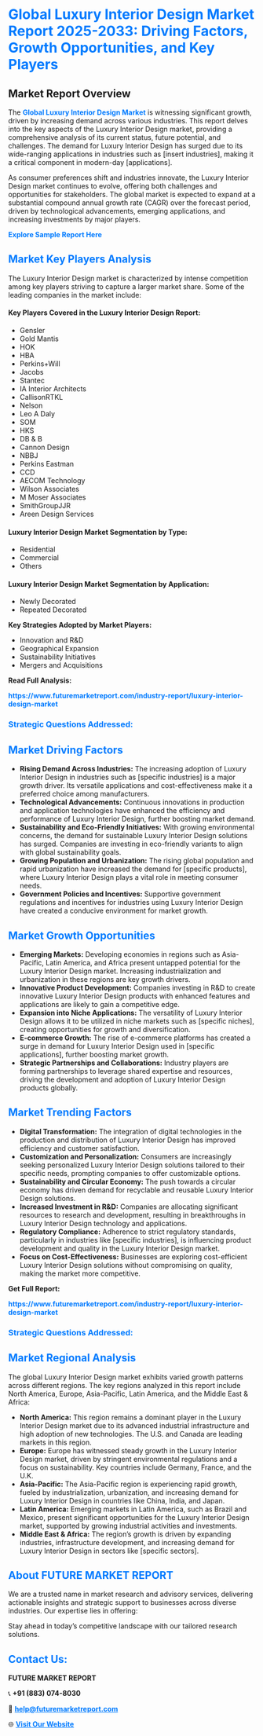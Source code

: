 <h1 style="color: #007BFF;">Global Luxury Interior Design Market Report 2025-2033: Driving Factors, Growth Opportunities, and Key Players</h1>

<section id="overview">
<h2>Market Report Overview</h2>
<p>The <a href="https://www.futuremarketreport.com/industry-report/luxury-interior-design-market" style="color: #007BFF; text-decoration: none;"><strong>Global Luxury Interior Design Market</strong></a> is witnessing significant growth, driven by increasing demand across various industries. This report delves into the key aspects of the Luxury Interior Design market, providing a comprehensive analysis of its current status, future potential, and challenges. The demand for Luxury Interior Design has surged due to its wide-ranging applications in industries such as [insert industries], making it a critical component in modern-day [applications].</p>
<p>As consumer preferences shift and industries innovate, the Luxury Interior Design market continues to evolve, offering both challenges and opportunities for stakeholders. The global market is expected to expand at a substantial compound annual growth rate (CAGR) over the forecast period, driven by technological advancements, emerging applications, and increasing investments by major players.</p>
</section>

<section id="overview">
<p><a href="https://www.futuremarketreport.com/request-sample/reportId=26993" style="color: #007BFF; text-decoration: none;"><strong>Explore Sample Report Here</strong></a></p>
</section>

<section id="key-players">
<h2 style="color: #007BFF;">Market Key Players Analysis</h2>
<p>The Luxury Interior Design market is characterized by intense competition among key players striving to capture a larger market share. Some of the leading companies in the market include:</p>
<h4>Key Players Covered in the Luxury Interior Design Report:</h4>
<ul><li>Gensler</li><li>Gold Mantis</li><li>HOK</li><li>HBA</li><li>Perkins+Will</li><li>Jacobs</li><li>Stantec</li><li>IA Interior Architects</li><li>CallisonRTKL</li><li>Nelson</li><li>Leo A Daly</li><li>SOM</li><li>HKS</li><li>DB &amp; B</li><li>Cannon Design</li><li>NBBJ</li><li>Perkins Eastman</li><li>CCD</li><li>AECOM Technology</li><li>Wilson Associates</li><li>M Moser Associates</li><li>SmithGroupJJR</li><li>Areen Design Services</li></ul>
<h4>Luxury Interior Design Market Segmentation by Type:</h4>
<ul><li>Residential</li><li>Commercial</li><li>Others</li></ul>

<h4>Luxury Interior Design Market Segmentation by Application:</h4>
<ul><li>Newly Decorated</li><li>Repeated Decorated</li></ul>
<p><strong>Key Strategies Adopted by Market Players:</strong></p>
<ul>
<li>Innovation and R&D</li>
<li>Geographical Expansion</li>
<li>Sustainability Initiatives</li>
<li>Mergers and Acquisitions</li>
</ul>
</section>

<section>
<p><strong>Read Full Analysis: </strong></p><a href="https://www.futuremarketreport.com/industry-report/luxury-interior-design-market" style="color: #007BFF; text-decoration: none;"><strong>https://www.futuremarketreport.com/industry-report/luxury-interior-design-market</strong></a>
<h3 style="color: #007BFF;">Strategic Questions Addressed:</h3>
</section>

<section id="driving-factors">
<h2 style="color: #007BFF;">Market Driving Factors</h2>
<ul>
<li><strong>Rising Demand Across Industries:</strong> The increasing adoption of Luxury Interior Design in industries such as [specific industries] is a major growth driver. Its versatile applications and cost-effectiveness make it a preferred choice among manufacturers.</li>
<li><strong>Technological Advancements:</strong> Continuous innovations in production and application technologies have enhanced the efficiency and performance of Luxury Interior Design, further boosting market demand.</li>
<li><strong>Sustainability and Eco-Friendly Initiatives:</strong> With growing environmental concerns, the demand for sustainable Luxury Interior Design solutions has surged. Companies are investing in eco-friendly variants to align with global sustainability goals.</li>
<li><strong>Growing Population and Urbanization:</strong> The rising global population and rapid urbanization have increased the demand for [specific products], where Luxury Interior Design plays a vital role in meeting consumer needs.</li>
<li><strong>Government Policies and Incentives:</strong> Supportive government regulations and incentives for industries using Luxury Interior Design have created a conducive environment for market growth.</li>
</ul>
</section>

<section id="growth-opportunities">
<h2 style="color: #007BFF;">Market Growth Opportunities</h2>
<ul>
<li><strong>Emerging Markets:</strong> Developing economies in regions such as Asia-Pacific, Latin America, and Africa present untapped potential for the Luxury Interior Design market. Increasing industrialization and urbanization in these regions are key growth drivers.</li>
<li><strong>Innovative Product Development:</strong> Companies investing in R&D to create innovative Luxury Interior Design products with enhanced features and applications are likely to gain a competitive edge.</li>
<li><strong>Expansion into Niche Applications:</strong> The versatility of Luxury Interior Design allows it to be utilized in niche markets such as [specific niches], creating opportunities for growth and diversification.</li>
<li><strong>E-commerce Growth:</strong> The rise of e-commerce platforms has created a surge in demand for Luxury Interior Design used in [specific applications], further boosting market growth.</li>
<li><strong>Strategic Partnerships and Collaborations:</strong> Industry players are forming partnerships to leverage shared expertise and resources, driving the development and adoption of Luxury Interior Design products globally.</li>
</ul>
</section>

<section id="trending-factors">
<h2 style="color: #007BFF;">Market Trending Factors</h2>
<ul>
<li><strong>Digital Transformation:</strong> The integration of digital technologies in the production and distribution of Luxury Interior Design has improved efficiency and customer satisfaction.</li>
<li><strong>Customization and Personalization:</strong> Consumers are increasingly seeking personalized Luxury Interior Design solutions tailored to their specific needs, prompting companies to offer customizable options.</li>
<li><strong>Sustainability and Circular Economy:</strong> The push towards a circular economy has driven demand for recyclable and reusable Luxury Interior Design solutions.</li>
<li><strong>Increased Investment in R&D:</strong> Companies are allocating significant resources to research and development, resulting in breakthroughs in Luxury Interior Design technology and applications.</li>
<li><strong>Regulatory Compliance:</strong> Adherence to strict regulatory standards, particularly in industries like [specific industries], is influencing product development and quality in the Luxury Interior Design market.</li>
<li><strong>Focus on Cost-Effectiveness:</strong> Businesses are exploring cost-efficient Luxury Interior Design solutions without compromising on quality, making the market more competitive.</li>
</ul>
</section>

<section>
<p><strong>Get Full Report: </strong></p><a href="https://www.futuremarketreport.com/industry-report/luxury-interior-design-market" style="color: #007BFF; text-decoration: none;"><strong>https://www.futuremarketreport.com/industry-report/luxury-interior-design-market</strong></a>
<h3 style="color: #007BFF;">Strategic Questions Addressed:</h3>
</section>


<section id="regional-analysis">
<h2 style="color: #007BFF;">Market Regional Analysis</h2>
<p>The global Luxury Interior Design market exhibits varied growth patterns across different regions. The key regions analyzed in this report include North America, Europe, Asia-Pacific, Latin America, and the Middle East & Africa:</p>
<ul>
<li><strong>North America:</strong> This region remains a dominant player in the Luxury Interior Design market due to its advanced industrial infrastructure and high adoption of new technologies. The U.S. and Canada are leading markets in this region.</li>
<li><strong>Europe:</strong> Europe has witnessed steady growth in the Luxury Interior Design market, driven by stringent environmental regulations and a focus on sustainability. Key countries include Germany, France, and the U.K.</li>
<li><strong>Asia-Pacific:</strong> The Asia-Pacific region is experiencing rapid growth, fueled by industrialization, urbanization, and increasing demand for Luxury Interior Design in countries like China, India, and Japan.</li>
<li><strong>Latin America:</strong> Emerging markets in Latin America, such as Brazil and Mexico, present significant opportunities for the Luxury Interior Design market, supported by growing industrial activities and investments.</li>
<li><strong>Middle East & Africa:</strong> The region’s growth is driven by expanding industries, infrastructure development, and increasing demand for Luxury Interior Design in sectors like [specific sectors].</li>
</ul>
</section>

<footer>
<h2 style="color: #007BFF;">About FUTURE MARKET REPORT</h2>
<p>We are a trusted name in market research and advisory services, delivering actionable insights and strategic support to businesses across diverse industries. Our expertise lies in offering:</p>

<p>Stay ahead in today’s competitive landscape with our tailored research solutions.</p>

<h2 style="color: #007BFF;">Contact Us:</h2>
<p><strong>FUTURE MARKET REPORT</strong></p>
<p>📞 <strong>+91 (883) 074-8030</strong></p>
<p>📧 <strong><a href="mailto:help@futuremarketreport.com" style="color: #007BFF;">help@futuremarketreport.com</a></strong></p>
<p>🌐 <strong><a href="https://www.futuremarketreport.com/" style="color: #007BFF;">Visit Our Website</a></strong></p>
</footer>